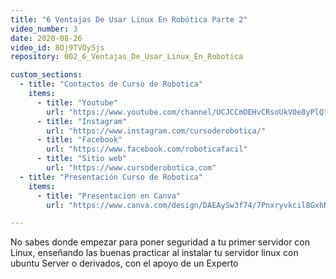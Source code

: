```yaml
---
title: "6 Ventajas De Usar Linux En Robótica Parte 2"
video_number: 3
date: 2020-08-26
video_id: 8Oj9TVOy5js
repository: 002_6_Ventajas_De_Usar_Linux_En_Robotica

custom_sections:
  - title: "Contactos de Curso de Robotica"
    items:
      - title: "Youtube"
        url: "https://www.youtube.com/channel/UCJCCmOEHvCRsoUkV0e8yPlQ"
      - title: "Instagram"
        url: "https://www.instagram.com/cursoderobotica/"
      - title: "Facebook"
        url: "https://www.facebook.com/roboticafacil"
      - title: "Sitio web"
        url: "https://www.cursoderobotica.com"
  - title: "Presentación Curso de Robotica"
    items:
      - title: "Presentacion en Canva"
        url: "https://www.canva.com/design/DAEAySw3f74/7Pnxryvkcil8GxhN15Mn9Q/view?utm_content=DAEAySw3f7"

---
```


No sabes donde empezar para poner seguridad a tu primer servidor con Linux, enseñando las buenas practicar al instalar tu servidor linux con ubuntu Server o derivados, con el apoyo de un Experto  

